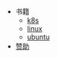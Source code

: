 - 书籍
  - [k8s](operation/k8s.md)
  - [linux](operation/linux.md)
  - [ubuntu](operation/ubuntu.md)
-  [赞助](http://shiguangli.site/_images/wechat-alipay.png)

